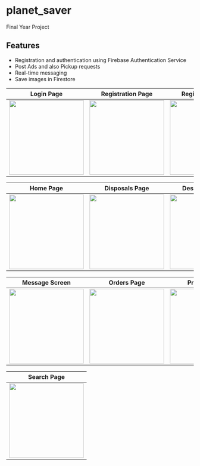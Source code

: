 # planet_saver

Final Year Project

## Features
- Registration and authentication using Firebase Authentication Service
- Post Ads and also Pickup requests
- Real-time messaging
- Save images in Firestore

| Login Page | Registration Page | Registration Page |
|---------|---------|---------|
| <img src="https://github.com/sandei-travolta/planet_saver/blob/master/screenshots/IMG-20240616-WA0005.jpg" width="200"> | <img src="https://github.com/sandei-travolta/planet_saver/blob/master/screenshots/IMG-20240616-WA0006.jpg" width="200"> | <img src="https://github.com/sandei-travolta/planet_saver/blob/master/screenshots/IMG-20240616-WA0009.jpg" width="200"> |

| Home Page | Disposals Page| Description Page|
|---------|---------|---------|
| <img src="https://github.com/sandei-travolta/planet_saver/blob/master/screenshots/IMG-20240616-WA0013.jpg" width="200"> | <img src="https://github.com/sandei-travolta/planet_saver/blob/master/screenshots/IMG-20240616-WA0012.jpg" width="200"> | <img src="https://github.com/sandei-travolta/planet_saver/blob/master/screenshots/IMG-20240616-WA0013.jpg" width="200"> |

| Message Screen | Orders Page| Profie Screen |
|---------|---------|---------|
| <img src="https://github.com/sandei-travolta/planet_saver/blob/master/screenshots/IMG-20240616-WA0008.jpg" width="200"> | <img src="https://github.com/sandei-travolta/planet_saver/blob/master/screenshots/IMG-20240616-WA0006.jpg" width="200"> | <img src="https://github.com/sandei-travolta/planet_saver/blob/master/screenshots/IMG-20240616-WA0004.jpg" width="200"> |

| Search Page |
|----------|
| <img src="https://github.com/sandei-travolta/planet_saver/blob/master/screenshots/IMG-20240616-WA0011.jpg" width="200"> |
